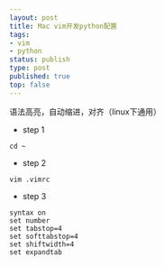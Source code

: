```yaml
--- 
layout: post
title: Mac vim开发python配置
tags: 
- vim
- python
status: publish
type: post
published: true
top: false
---
```


语法高亮，自动缩进，对齐（linux下通用）&nbsp;

- step 1

````
cd ~
````

- step 2

````
vim .vimrc
````

- step 3

````
syntax on 
set number
set tabstop=4
set softtabstop=4
set shiftwidth=4
set expandtab
````